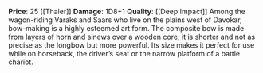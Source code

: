 **Price**: 25 [[Thaler]]
**Damage**: 1D8+1
**Quality**: [[Deep Impact]]
Among the wagon-riding Varaks and Saars who live on the plains west of Davokar, bow-making is a highly esteemed art form. The composite bow is made from layers of horn and sinews over a wooden core; it is shorter and not as precise as the longbow but more powerful. Its size makes it perfect for use while on horseback, the driver’s seat or the narrow platform of a battle chariot.
